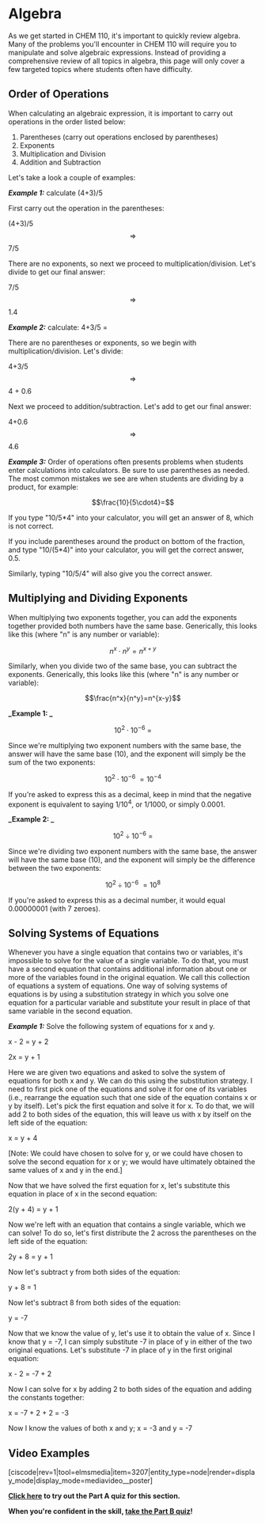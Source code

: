 # Algebra


As we get started in CHEM 110, it's important to quickly review algebra. Many of the problems you'll encounter in CHEM 110 will require you to manipulate and solve algebraic expressions. Instead of providing a comprehensive review of all topics in algebra, this page will only cover a few targeted topics where students often have difficulty.

## Order of Operations

When calculating an algebraic expression, it is important to carry out operations in the order listed below:

1.  Parentheses (carry out operations enclosed by parentheses)
2.  Exponents
3.  Multiplication and Division
4.  Addition and Subtraction

Let's take a look a couple of examples:

**_Example 1:_** calculate (4+3)/5

First carry out the operation in the parentheses:

(4+3)/5 $$\Longrightarrow$$ 7/5

There are no exponents, so next we proceed to multiplication/division. Let's divide to get our final answer:

7/5 $$\Longrightarrow$$ 1.4

**_Example 2:_** calculate: 4+3/5 =

There are no parentheses or exponents, so we begin with multiplication/division. Let's divide:

4+3/5 $$\Longrightarrow$$ 4 + 0.6

Next we proceed to addition/subtraction. Let's add to get our final answer:

4+0.6 $$\Longrightarrow$$ 4.6

**_Example 3:_** Order of operations often presents problems when students enter calculations into calculators. Be sure to use parentheses as needed. The most common mistakes we see are when students are dividing by a product, for example:

$$\frac{10}{5\cdot4}=$$


If you type "10/5*4" into your calculator, you will get an answer of 8, which is not correct.

If you include parentheses around the product on bottom of the fraction, and type "10/(5*4)" into your calculator, you will get the correct answer, 0.5.

Similarly, typing "10/5/4" will also give you the correct answer.


## Multiplying and Dividing Exponents

When multiplying two exponents together, you can add the exponents together provided both numbers have the same base. Generically, this looks like this (where "n" is any number or variable):

$$n^x\cdot n^y=n^{x+y}$$


Similarly, when you divide two of the same base, you can subtract the exponents. Generically, this looks like this (where "n" is any number or variable):

$$\frac{n^x}{n^y}=n^{x-y}$$


**_Example 1: _**

$$10^2\cdot10^{-6}\:=$$

Since we're multiplying two exponent numbers with the same base, the answer will have the same base (10), and the exponent will simply be the sum of the two exponents:

$$10^2\cdot10^{-6}\:=10^{-4}$$


If you're asked to express this as a decimal, keep in mind that the negative exponent is equivalent to saying 1/10<sup>4</sup>, or 1/1000, or simply 0.0001.

**_Example 2: _**

$$10^2\div10^{-6}\:=$$


Since we're dividing two exponent numbers with the same base, the answer will have the same base (10), and the exponent will simply be the difference between the two exponents:

$$10^2\div10^{-6}\:=10^{8}$$


If you're asked to express this as a decimal number, it would equal 0.00000001 (with 7 zeroes).

## Solving Systems of Equations  


Whenever you have a single equation that contains two or variables, it's impossible to solve for the value of a single variable. To do that, you must have a second equation that contains additional information about one or more of the variables found in the original equation. We call this collection of equations a system of equations. One way of solving systems of equations is by using a substitution strategy in which you solve one equation for a particular variable and substitute your result in place of that same variable in the second equation.

**_Example 1:_**
Solve the following system of equations for x and y.

x - 2 = y + 2

2x = y + 1

Here we are given two equations and asked to solve the system of equations for both x and y. We can do this using the substitution strategy. I need to first pick one of the equations and solve it for one of its variables (i.e., rearrange the equation such that one side of the equation contains x or y by itself). Let's pick the first equation and solve it for x. To do that, we will add 2 to both sides of the equation, this will leave us with x by itself on the left side of the equation:

x = y + 4

[Note: We could have chosen to solve for y, or we could have chosen to solve the second equation for x or y; we would have ultimately obtained the same values of x and y in the end.]

Now that we have solved the first equation for x, let's substitute this equation in place of x in the second equation:

2(y + 4) = y + 1

Now we're left with an equation that contains a single variable, which we can solve! To do so, let's first distribute the 2 across the parentheses on the left side of the equation:

2y + 8 = y + 1

Now let's subtract y from both sides of the equation:

y + 8 = 1

Now let's subtract 8 from both sides of the equation:

y = -7

Now that we know the value of y, let's use it to obtain the value of x. Since I know that y = -7, I can simply substitute -7 in place of y in either of the two original equations. Let's substitute -7 in place of y in the first original equation:

x - 2 = -7 + 2

Now I can solve for x by adding 2 to both sides of the equation and adding the constants together:

x = -7 + 2 + 2 = -3

Now I know the values of both x and y; x = -3 and y = -7

## Video Examples

[ciscode|rev=1|tool=elmsmedia|item=3207|entity_type=node|render=display_mode|display_mode=mediavideo__poster]

**[Click here](https://psu.instructure.com/courses/1881362/quizzes/3269540 "Algebra Part A") to try out the Part A quiz for this section.**

**When you're confident in the skill, [take the Part B quiz](https://psu.instructure.com/courses/1881362/quizzes/3269542 "Algebra Part B")!**